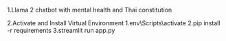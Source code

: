 1.Llama 2 chatbot with mental health and Thai constitution

2.Activate and Install Virtual Environment
    1.env\Scripts\activate
    2.pip install -r requirements
    3.streamlit run app.py
